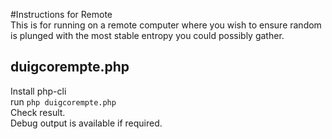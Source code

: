 #Instructions for Remote  
This is for running on a remote computer where you wish to ensure random is plunged with the most stable entropy you could possibly gather.

## duigcorempte.php  
Install php-cli  
run `php duigcorempte.php`  
Check result.  
Debug output is available if required.

